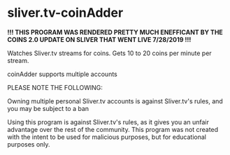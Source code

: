 # sliver.tv-coinAdder

**!!! THIS PROGRAM WAS RENDERED PRETTY MUCH ENEFFICANT BY THE COINS 2.0 UPDATE ON SLIVER THAT WENT LIVE 7/28/2019 !!!**

Watches Sliver.tv streams for coins. Gets 10 to 20 coins per minute per stream.

coinAdder supports multiple accounts


PLEASE NOTE THE FOLLOWING:

Owning multiple personal Sliver.tv accounts is against Sliver.tv's rules, and you may be subject to a ban

Using this program is against Sliver.tv's rules, as it gives you an unfair advantage over the rest of the community. This program was not created with the intent to be used for malicious purposes, but for educational purposes only.
